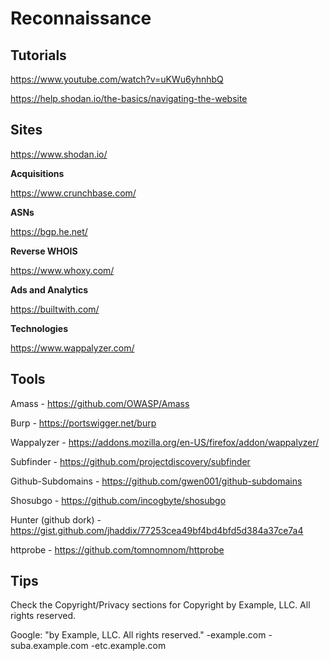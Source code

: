 # Reconnaissance

## Tutorials

https://www.youtube.com/watch?v=uKWu6yhnhbQ

https://help.shodan.io/the-basics/navigating-the-website

## Sites

https://www.shodan.io/

**Acquisitions** 

https://www.crunchbase.com/

**ASNs**

https://bgp.he.net/

**Reverse WHOIS**

https://www.whoxy.com/

**Ads and Analytics**

https://builtwith.com/

**Technologies**

https://www.wappalyzer.com/

## Tools

Amass - https://github.com/OWASP/Amass

Burp - https://portswigger.net/burp

Wappalyzer - https://addons.mozilla.org/en-US/firefox/addon/wappalyzer/

Subfinder - https://github.com/projectdiscovery/subfinder

Github-Subdomains - https://github.com/gwen001/github-subdomains

Shosubgo - https://github.com/incogbyte/shosubgo

Hunter (github dork) - https://gist.github.com/jhaddix/77253cea49bf4bd4bfd5d384a37ce7a4

httprobe - https://github.com/tomnomnom/httprobe

## Tips

Check the Copyright/Privacy sections for Copyright by Example, LLC. All rights reserved.

Google: "by Example, LLC. All rights reserved." -example.com -suba.example.com -etc.example.com
